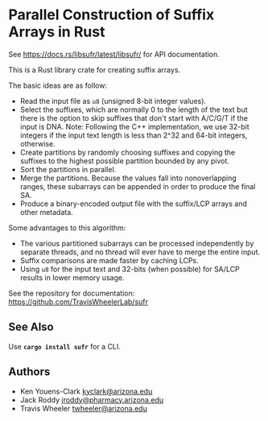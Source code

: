 # Parallel Construction of Suffix Arrays in Rust

See https://docs.rs/libsufr/latest/libsufr/ for API documentation.

This is a Rust library crate for creating suffix arrays.

The basic ideas are as follow:

* Read the input file as `u8` (unsigned 8-bit integer values). 
* Select the suffixes, which are normally 0 to the length of the text but there is the option to skip suffixes that don't start with A/C/G/T if the input is DNA. Note: Following the C++ implementation, we use 32-bit integers if the input text length is less than 2^32 and 64-bit integers, otherwise.
* Create partitions by randomly choosing suffixes and copying the suffixes to the highest possible partition bounded by any pivot.
* Sort the partitions in parallel.
* Merge the partitions. Because the values fall into nonoverlapping ranges, these subarrays can be appended in order to produce the final SA.
* Produce a binary-encoded output file with the suffix/LCP arrays and other metadata.

Some advantages to this algorithm:

* The various partitioned subarrays can be processed independently by separate threads, and no thread will ever have to merge the entire input.
* Suffix comparisons are made faster by caching LCPs.
* Using `u8` for the input text and 32-bits (when possible) for SA/LCP results in lower memory usage.

See the repository for documentation: https://github.com/TravisWheelerLab/sufr

## See Also

Use **`cargo install sufr`** for a CLI.

## Authors

* Ken Youens-Clark <kyclark@arizona.edu>
* Jack Roddy <jroddy@pharmacy.arizona.edu>
* Travis Wheeler <twheeler@arizona.edu>
